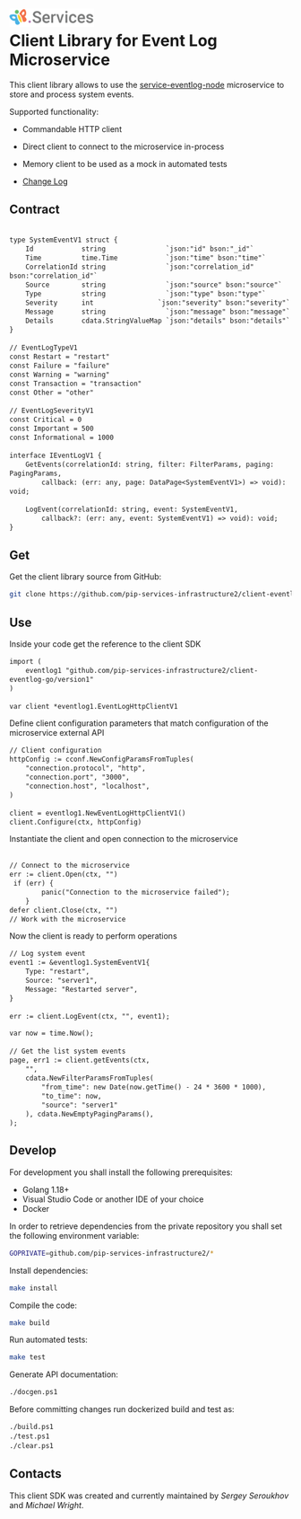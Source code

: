 # <img src="https://github.com/pip-services/pip-services/raw/master/design/Logo.png" alt="Pip.Services Logo" style="max-width:30%"> <br/> Client Library for Event Log Microservice

This client library allows to use the [service-eventlog-node](https://github.com/pip-services-infrastructure2/service-eventlog-node) microservice to store and process system events.

Supported functionality:
* Commandable HTTP client
* Direct client to connect to the microservice in-process
* Memory client to be used as a mock in automated tests

* [Change Log](CHANGELOG.md)

##  Contract

```golang

type SystemEventV1 struct {
	Id            string               `json:"id" bson:"_id"`
	Time          time.Time            `json:"time" bson:"time"`
	CorrelationId string               `json:"correlation_id" bson:"correlation_id"`
	Source        string               `json:"source" bson:"source"`
	Type          string               `json:"type" bson:"type"`
	Severity      int                `json:"severity" bson:"severity"`
	Message       string               `json:"message" bson:"message"`
	Details       cdata.StringValueMap `json:"details" bson:"details"`
}

// EventLogTypeV1
const Restart = "restart"
const Failure = "failure"
const Warning = "warning"
const Transaction = "transaction"
const Other = "other"

// EventLogSeverityV1
const Critical = 0
const Important = 500
const Informational = 1000

interface IEventLogV1 {
    GetEvents(correlationId: string, filter: FilterParams, paging: PagingParams, 
        callback: (err: any, page: DataPage<SystemEventV1>) => void): void;
    
    LogEvent(correlationId: string, event: SystemEventV1, 
        callback?: (err: any, event: SystemEventV1) => void): void;
}

```

## Get

Get the client library source from GitHub:
```bash
git clone https://github.com/pip-services-infrastructure2/client-eventlog-go.git
```

## Use

Inside your code get the reference to the client SDK
```golang
import (
	eventlog1 "github.com/pip-services-infrastructure2/client-eventlog-go/version1"
)

var client *eventlog1.EventLogHttpClientV1
```

Define client configuration parameters that match configuration of the microservice external API
```golang
// Client configuration
httpConfig := cconf.NewConfigParamsFromTuples(
    "connection.protocol", "http",
    "connection.port", "3000",
    "connection.host", "localhost",
)

client = eventlog1.NewEventLogHttpClientV1()
client.Configure(ctx, httpConfig)
```

Instantiate the client and open connection to the microservice
```golang

// Connect to the microservice
err := client.Open(ctx, "")
 if (err) {
        panic("Connection to the microservice failed");
    }
defer client.Close(ctx, "")
// Work with the microservice

```

Now the client is ready to perform operations
```golang
// Log system event
event1 := &eventlog1.SystemEventV1{
    Type: "restart",
    Source: "server1",
    Message: "Restarted server",
}

err := client.LogEvent(ctx, "", event1);
```

```golang
var now = time.Now();

// Get the list system events
page, err1 := client.getEvents(ctx, 
    "",
    cdata.NewFilterParamsFromTuples(
        "from_time": new Date(now.getTime() - 24 * 3600 * 1000),
        "to_time": now,
        "source": "server1"
    ), cdata.NewEmptyPagingParams(),
);

```    

## Develop

For development you shall install the following prerequisites:
* Golang 1.18+
* Visual Studio Code or another IDE of your choice
* Docker

In order to retrieve dependencies from the private repository
you shall set the following environment variable:
```bash
GOPRIVATE=github.com/pip-services-infrastructure2/*
```

Install dependencies:
```bash
make install
```

Compile the code:
```bash
make build
```

Run automated tests:
```bash
make test
```

<!--
Generate GRPC protobuf stubs:
```bash
./protogen.ps1
```
-->

Generate API documentation:
```bash
./docgen.ps1
```

Before committing changes run dockerized build and test as:
```bash
./build.ps1
./test.ps1
./clear.ps1
```

## Contacts

This client SDK was created and currently maintained by *Sergey Seroukhov* and *Michael Wright*.
